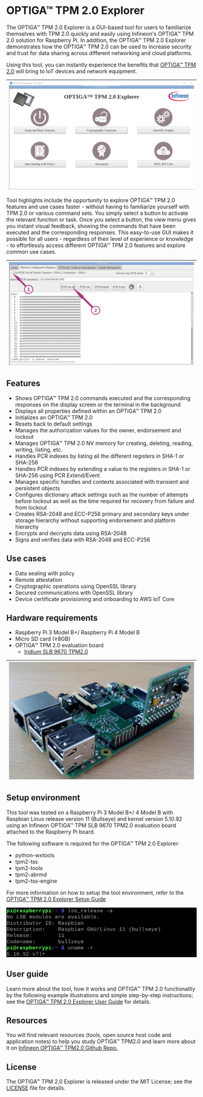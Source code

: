 # OPTIGA™ TPM 2.0 Explorer
The OPTIGA™ TPM 2.0 Explorer is a GUI-based tool for users to familiarize themselves with TPM 2.0 quickly and easily using Infineon's OPTIGA™ TPM 2.0 solution for Raspberry Pi. In addition, the OPTIGA™ TPM 2.0 Explorer demonstrates how the OPTIGA™ TPM 2.0 can be used to increase security and trust for data sharing across different networking and cloud platforms. 

Using this tool, you can instantly experience the benefits that [OPTIGA™ TPM 2.0](https://www.infineon.com/cms/en/product/security-smart-card-solutions/optiga-embedded-security-solutions/optiga-tpm/?redirId=39899/) will bring to IoT devices and network equipment.

| ![](/images/Setup/MainScreen.png) |
| ------------------------------------------------------- |

Tool highlights include the opportunity to explore OPTIGA™ TPM 2.0 features and use cases faster - without having to familiarize yourself with TPM 2.0 or various command sets. You simply select a button to activate the relevant function or task. Once you select a button, the view menu gives you instant visual feedback, showing the commands that have been executed and the corresponding responses. This easy-to-use GUI makes it possible for all users - regardless of their level of experience or knowledge - to effortlessly access different OPTIGA™ TPM 2.0 features and explore common use cases. 

| ![](/images/Optiga_Setup/PCR/TPMPCRSHA1_ListAll.png) |
| ---------------------------------------------------- |

## Features

-   Shows OPTIGA™ TPM 2.0 commands executed and the corresponding responses on the display screen or the terminal in the background
-   Displays all properties defined within an OPTIGA™ TPM 2.0
-   Initializes an OPTIGA™ TPM 2.0
-   Resets back to default settings
-   Manages the authorization values for the owner, endorsement and lockout
-   Manages OPTIGA™ TPM 2.0 NV memory for creating, deleting, reading, writing, listing, etc.
-   Handles PCR indexes by listing all the different registers in SHA-1 or SHA-256
-   Handles PCR indexes by extending a value to the registers in SHA-1 or SHA-256 using PCR Extend/Event
-   Manages specific handles and contexts associated with transient and persistent objects
-   Configures dictionary attack settings such as the number of attempts before lockout as well as the time required for recovery from failure and from lockout
-   Creates RSA-2048 and ECC-P256 primary and secondary keys under storage hierarchy without supporting endorsement and platform hierarchy
-   Encrypts and decrypts data using RSA-2048
-   Signs and verifies data with RSA-2048 and ECC-P256

## Use cases

-   Data sealing with policy
-   Remote attestation
-   Cryptographic operations using OpenSSL library
-   Secured communications with OpenSSL library
-   Device certificate provisioning and onboarding to AWS IoT Core


## Hardware requirements

-   Raspberry Pi 3 Model B+/ Raspberry Pi 4 Model B
-   Micro SD card (≥8GB)
-   OPTIGA™ TPM 2.0 evaluation board
    -   [Iridium SLB 9670 TPM2.0](https://www.infineon.com/cms/en/product/evaluation-boards/iridium9670-tpm2.0-linux/)
    

| ![](/images/Overview/TPMRPI3.png) |
| --------------------------------- |

## Setup environment

This tool was tested on a Raspberry Pi 3 Model B+/ 4 Model B with Raspbian Linux release version 11 (Bullseye) and kernel version 5.10.92 using an Infineon OPTIGA™ TPM SLB 9670 TPM2.0 evaluation board attached to the Raspberry Pi board.

The following software is required for the OPTIGA™ TPM 2.0 Explorer:
- python-wxtools
- tpm2-tss
- tpm2-tools
- tpm2-abrmd
- tpm2-tss-engine

For more information on how to setup the tool environment, refer to the [OPTIGA™ TPM 2.0 Explorer Setup Guide](./Setup%20Guide.md)

![](/images/Overview/RpiBullseye.png) 

## User guide

Learn more about the tool, how it works and OPTIGA™ TPM 2.0 functionality by the following example illustrations and simple step-by-step instructions;  see the [OPTIGA™ TPM 2.0 Explorer User Guide](./User%20Guide.md) for details.

## Resources

You will find relevant resources (tools, open source host code and application notes) to help you study OPTIGA™ TPM2.0 and learn more about it on [Infineon OPTIGA™ TPM2.0 Github Repo.](https://github.com/Infineon/optiga-tpm)

## License

The OPTIGA™ TPM 2.0 Explorer is released under the MIT License; see the [LICENSE](LICENSE) file for details.

